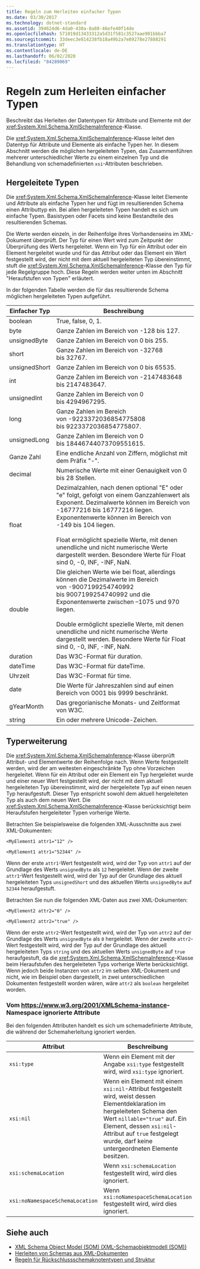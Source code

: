 ```yaml
---
title: Regeln zum Herleiten einfacher Typen
ms.date: 03/30/2017
ms.technology: dotnet-standard
ms.assetid: 394624d6-4da0-430a-8a88-46efe40f14de
ms.openlocfilehash: 571019d13433312a5d31f581c3527aae901bbba7
ms.sourcegitcommit: 33deec3e814238fb18a49b2a7e89278e27888291
ms.translationtype: HT
ms.contentlocale: de-DE
ms.lasthandoff: 06/02/2020
ms.locfileid: "84289069"
---
```

# <a name="rules-for-inferring-simple-types"></a>Regeln zum Herleiten einfacher Typen
Beschreibt das Herleiten der Datentypen für Attribute und Elemente mit der <xref:System.Xml.Schema.XmlSchemaInference>-Klasse.  
  
 Die <xref:System.Xml.Schema.XmlSchemaInference>-Klasse leitet den Datentyp für Attribute und Elemente als einfache Typen her. In diesem Abschnitt werden die möglichen hergeleiteten Typen, das Zusammenführen mehrerer unterschiedlicher Werte zu einem einzelnen Typ und die Behandlung von schemadefinierten `xsi`-Attributen beschrieben.  
  
## <a name="inferred-types"></a>Hergeleitete Typen  
 Die <xref:System.Xml.Schema.XmlSchemaInference>-Klasse leitet Elemente und Attribute als einfache Typen her und fügt im resultierenden Schema einen Attributtyp ein. Bei allen hergeleiteten Typen handelt es sich um einfache Typen. Basistypen oder Facets sind keine Bestandteile des resultierenden Schemas.  
  
 Die Werte werden einzeln, in der Reihenfolge ihres Vorhandenseins im XML-Dokument überprüft. Der Typ für einen Wert wird zum Zeitpunkt der Überprüfung des Werts hergeleitet. Wenn ein Typ für ein Attribut oder ein Element hergeleitet wurde und für das Attribut oder das Element ein Wert festgestellt wird, der nicht mit dem aktuell hergeleiteten Typ übereinstimmt, stuft die <xref:System.Xml.Schema.XmlSchemaInference>-Klasse den Typ für jede Regelgruppe hoch. Diese Regeln werden weiter unten im Abschnitt "Heraufstufen von Typen" erläutert.  
  
 In der folgenden Tabelle werden die für das resultierende Schema möglichen hergeleiteten Typen aufgeführt.  
  
|Einfacher Typ|Beschreibung|  
|-----------------|-----------------|  
|boolean|True, false, 0, 1.|  
|byte|Ganze Zahlen im Bereich von -128 bis 127.|  
|unsignedByte|Ganze Zahlen im Bereich von 0 bis 255.|  
|short|Ganze Zahlen im Bereich von -32768 bis 32767.|  
|unsignedShort|Ganze Zahlen im Bereich von 0 bis 65535.|  
|int|Ganze Zahlen im Bereich von -2147483648 bis 2147483647.|  
|unsignedInt|Ganze Zahlen im Bereich von 0 bis 4294967295.|  
|long|Ganze Zahlen im Bereich von -9223372036854775808 bis 9223372036854775807.|  
|unsignedLong|Ganze Zahlen im Bereich von 0 bis 18446744073709551615.|  
|Ganze Zahl|Eine endliche Anzahl von Ziffern, möglichst mit dem Präfix "-".|  
|decimal|Numerische Werte mit einer Genauigkeit von 0 bis 28 Stellen.|  
|float|Dezimalzahlen, nach denen optional "E" oder "e" folgt, gefolgt von einem Ganzzahlenwert als Exponent. Dezimalwerte können im Bereich von -16777216 bis 16777216 liegen. Exponentenwerte können im Bereich von -149 bis 104 liegen.<br /><br /> Float ermöglicht spezielle Werte, mit denen unendliche und nicht numerische Werte dargestellt werden. Besondere Werte für Float sind 0, -0, INF, -INF, NaN.|  
|double|Die gleichen Werte wie bei float, allerdings können die Dezimalwerte im Bereich von -9007199254740992 bis 9007199254740992 und die Exponentenwerte zwischen –1075 und 970 liegen.<br /><br /> Double ermöglicht spezielle Werte, mit denen unendliche und nicht numerische Werte dargestellt werden. Besondere Werte für Float sind 0, -0, INF, -INF, NaN.|  
|duration|Das W3C-Format für duration.|  
|dateTime|Das W3C-Format für dateTime.|  
|Uhrzeit|Das W3C-Format für time.|  
|date|Die Werte für Jahreszahlen sind auf einen Bereich von 0001 bis 9999 beschränkt.|  
|gYearMonth|Das gregorianische Monats- und Zeitformat von W3C.|  
|string|Ein oder mehrere Unicode-Zeichen.|  
  
## <a name="type-promotion"></a>Typerweiterung  
 Die <xref:System.Xml.Schema.XmlSchemaInference>-Klasse überprüft Attribut- und Elementwerte der Reihenfolge nach. Wenn Werte festgestellt werden, wird der am weitesten eingeschränkte Typ ohne Vorzeichen hergeleitet. Wenn für ein Attribut oder ein Element ein Typ hergeleitet wurde und einer neuer Wert festgestellt wird, der nicht mit dem aktuell hergeleiteten Typ übereinstimmt, wird der hergeleitete Typ auf einen neuen Typ heraufgestuft. Dieser Typ entspricht sowohl dem aktuell hergeleiteten Typ als auch dem neuen Wert. Die <xref:System.Xml.Schema.XmlSchemaInference>-Klasse berücksichtigt beim Heraufstufen hergeleiteter Typen vorherige Werte.  
  
 Betrachten Sie beispielsweise die folgenden XML-Ausschnitte aus zwei XML-Dokumenten:  
  
 `<MyElement1 attr1="12" />`  
  
 `<MyElement1 attr1="52344" />`  
  
 Wenn der erste `attr1`-Wert festgestellt wird, wird der Typ von `attr1` auf der Grundlage des Werts `unsignedByte` als `12` hergeleitet. Wenn der zweite `attr1`-Wert festgestellt wird, wird der Typ auf der Grundlage des aktuell hergeleiteten Typs `unsignedShort` und des aktuellen Werts `unsignedByte` auf `52344` heraufgestuft.  
  
 Betrachten Sie nun die folgenden XML-Daten aus zwei XML-Dokumenten:  
  
 `<MyElement2 attr2="0" />`  
  
 `<MyElement2 attr2="true" />`  
  
 Wenn der erste `attr2`-Wert festgestellt wird, wird der Typ von `attr2` auf der Grundlage des Werts `unsignedByte` als `0` hergeleitet. Wenn der zweite `attr2`-Wert festgestellt wird, wird der Typ auf der Grundlage des aktuell hergeleiteten Typs `string` und des aktuellen Werts `unsignedByte` auf `true` heraufgestuft, da die <xref:System.Xml.Schema.XmlSchemaInference>-Klasse beim Heraufstufen des hergeleiteten Typs vorherige Werte berücksichtigt. Wenn jedoch beide Instanzen von `attr2` im selben XML-Dokument und nicht, wie im Beispiel oben dargestellt, in zwei unterschiedlichen Dokumenten festgestellt worden wären, wäre `attr2` als `boolean` hergeleitet worden.  
  
### <a name="ignored-attributes-from-the-httpswwww3org2001xmlschema-instance-namespace"></a>Vom <https://www.w3.org/2001/XMLSchema-instance>-Namespace ignorierte Attribute

Bei den folgenden Attributen handelt es sich um schemadefinierte Attribute, die während der Schemaherleitung ignoriert werden.  
  
|Attribut|Beschreibung|  
|---------------|-----------------|  
|`xsi:type`|Wenn ein Element mit der Angabe `xsi:type` festgestellt wird, wird `xsi:type` ignoriert.|  
|`xsi:nil`|Wenn ein Element mit einem `xsi:nil`-Attribut festgestellt wird, weist dessen Elementdeklaration im hergeleiteten Schema den Wert `nillable="true"` auf. Ein Element, dessen `xsi:nil`-Attribut auf `true` festgelegt wurde, darf keine untergeordneten Elemente besitzen.|  
|`xsi:schemaLocation`|Wenn `xsi:schemaLocation` festgestellt wird, wird dies ignoriert.|  
|`xsi:noNamespaceSchemaLocation`|Wenn `xsi:noNamespaceSchemaLocation` festgestellt wird, wird dies ignoriert.|  
  
## <a name="see-also"></a>Siehe auch

- [XML Schema Object Model (SOM) (XML-Schemaobjektmodell (SOM))](xml-schema-object-model-som.md)
- [Herleiten von Schemas aus XML-Dokumenten](inferring-schemas-from-xml-documents.md)
- [Regeln für Rückschlussschemaknotentypen und Struktur](rules-for-inferring-schema-node-types-and-structure.md)
